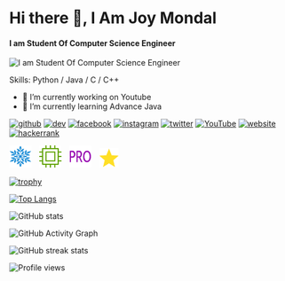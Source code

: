 # Hi there 👋, I Am Joy Mondal
#### I am Student Of Computer Science Engineer
![I am Student Of Computer Science Engineer](https://scontent.fjsr8-1.fna.fbcdn.net/v/t1.6435-9/p180x540/176982752_290468695910559_2590258971615359641_n.jpg?_nc_cat=108&ccb=1-5&_nc_sid=e3f864&_nc_eui2=AeF5-BnyE7icoU1Ws0fwS6434mdWhmqOinviZ1aGao6Ke4jEiGtbBT8OYvxXunShxfyC6mhM0NA-acvPx9fO69ck&_nc_ohc=tWEWZJWRNA0AX9p5aU-&_nc_ht=scontent.fjsr8-1.fna&oh=ea341fc4066929aabb3bfd40e98b89c5&oe=61AE0B2F)


Skills: Python / Java /  C  / C++

- 🔭 I’m currently working on Youtube 
- 🌱 I’m currently learning Advance Java 


[<img src='https://cdn.jsdelivr.net/npm/simple-icons@3.0.1/icons/github.svg' alt='github' height='40'>](https://github.com/codewithjoymondal)  [<img src='https://cdn.jsdelivr.net/npm/simple-icons@3.0.1/icons/dev-dot-to.svg' alt='dev' height='40'>](https://dev.to/codewithjoymondal)  [<img src='https://cdn.jsdelivr.net/npm/simple-icons@3.0.1/icons/facebook.svg' alt='facebook' height='40'>](https://www.facebook.com/joymondal.cse)  [<img src='https://cdn.jsdelivr.net/npm/simple-icons@3.0.1/icons/instagram.svg' alt='instagram' height='40'>](https://www.instagram.com/codewithjoymondal/)  [<img src='https://cdn.jsdelivr.net/npm/simple-icons@3.0.1/icons/twitter.svg' alt='twitter' height='40'>](https://twitter.com/joymondalcse)  [<img src='https://cdn.jsdelivr.net/npm/simple-icons@3.0.1/icons/youtube.svg' alt='YouTube' height='40'>](https://www.youtube.com/channel/codewithjoy)  [<img src='https://cdn.jsdelivr.net/npm/simple-icons@3.0.1/icons/icloud.svg' alt='website' height='40'>](https://codewithjoymondal.com/)  [<img src='https://cdn.jsdelivr.net/npm/simple-icons@3.0.1/icons/hackerrank.svg' alt='hackerrank' height='40'>](https://www.hackerrank.com/CodeWithJoy)  

<a href='https://archiveprogram.github.com/'><img src='https://raw.githubusercontent.com/acervenky/animated-github-badges/master/assets/acbadge.gif' width='40' height='40'></a> <a href='https://docs.github.com/en/developers'><img src='https://raw.githubusercontent.com/acervenky/animated-github-badges/master/assets/devbadge.gif' width='40' height='40'></a> <a href='https://github.com/pricing'><img src='https://raw.githubusercontent.com/acervenky/animated-github-badges/master/assets/pro.gif' width='40' height='40'></a> <a href='https://stars.github.com/'><img src='https://raw.githubusercontent.com/acervenky/animated-github-badges/master/assets/starbadge.gif' width='35' height='35'></a> 

[![trophy](https://github-profile-trophy.vercel.app/?username=codewithjoymondal)](https://github.com/ryo-ma/github-profile-trophy)

[![Top Langs](https://github-readme-stats.vercel.app/api/top-langs/?username=codewithjoymondal)](https://github.com/anuraghazra/github-readme-stats)

![GitHub stats](https://github-readme-stats.vercel.app/api?username=codewithjoymondal&show_icons=true&count_private=true)  

![GitHub Activity Graph](https://activity-graph.herokuapp.com/graph?username=codewithjoymondal)  

![GitHub streak stats](https://github-readme-streak-stats.herokuapp.com/?user=codewithjoymondal)  

![Profile views](https://gpvc.arturio.dev/codewithjoymondal)  
